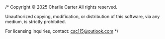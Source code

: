 /*
  Copyright © 2025 Charlie Carter
  All rights reserved.

  Unauthorized copying, modification, or distribution of this software,
  via any medium, is strictly prohibited.

  For licensing inquiries, contact: csc115@outlook.com
*/
